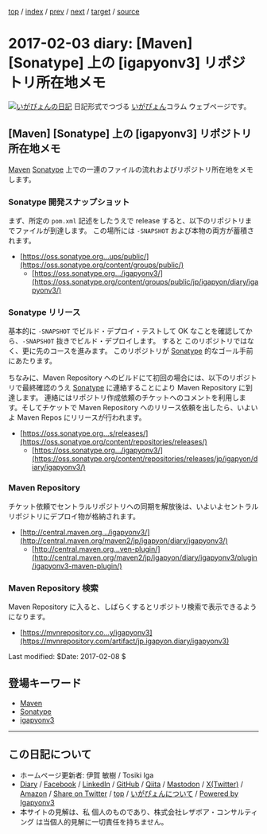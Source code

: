 [top](../index.html) 
 / [index](index.html) 
 / [prev](ig170202.html) 
 / [next](ig170204.html) 
 / [target](https://www.igapyon.jp/igapyon/diary/2017/ig170203.html) 
 / [source](https://github.com/igapyon/diary/blob/master/2017/ig170203.src.md) 

2017-02-03 diary: [Maven] [Sonatype] 上の [igapyonv3] リポジトリ所在地メモ
=====================================================================================================
[![いがぴょんの日記](https://www.igapyon.jp/igapyon/diary/images/iga202308_64.jpg "いがぴょん")](https://www.igapyon.jp/igapyon/diary/memo/memoigapyon.html) 日記形式でつづる [いがぴょん](https://www.igapyon.jp/igapyon/diary/memo/memoigapyon.html)コラム ウェブページです。

## [Maven] [Sonatype] 上の [igapyonv3] リポジトリ所在地メモ

[Maven](../keyword/maven.html) [Sonatype](../keyword/sonatype.html) 上での一連のファイルの流れおよびリポジトリ所在地をメモします。

### Sonatype 開発スナップショット

まず、所定の `pom.xml` 記述をしたうえで release すると、以下のリポジトリまでファイルが到達します。
この場所には `-SNAPSHOT` および本物の両方が蓄積されます。

* [https://oss.sonatype.org...ups/public/](https://oss.sonatype.org/content/groups/public/)
  * [https://oss.sonatype.org.../igapyonv3/](https://oss.sonatype.org/content/groups/public/jp/igapyon/diary/igapyonv3/)

### Sonatype リリース

基本的に `-SNAPSHOT` でビルド・デプロイ・テストして OK なことを確認してから、`-SNAPSHOT` 抜きでビルド・デプロイします。
すると このリポジトリではなく、更に先のコースを進みます。
このリポジトリが [Sonatype](../keyword/sonatype.html) 的なゴール手前にあたります。

ちなみに、Maven Repository へのビルドにて初回の場合には、以下のリポジトリで最終確認のうえ [Sonatype](../keyword/sonatype.html) に連絡することにより Maven Repository に到達します。
連絡にはリポジトリ作成依頼のチケットへのコメントを利用します。そしてチケットで Maven Repository へのリリース依頼を出したら、いよいよ Maven Repos にリリースが行われます。

* [https://oss.sonatype.org...s/releases/](https://oss.sonatype.org/content/repositories/releases/)
  * [https://oss.sonatype.org.../igapyonv3/](https://oss.sonatype.org/content/repositories/releases/jp/igapyon/diary/igapyonv3/)

### Maven Repository

チケット依頼でセントラルリポジトリへの同期を解放後は、いよいよセントラルリポジトリにデプロイ物が格納されます。

* [http://central.maven.org.../igapyonv3/](http://central.maven.org/maven2/jp/igapyon/diary/igapyonv3/)
  * [http://central.maven.org...ven-plugin/](http://central.maven.org/maven2/jp/igapyon/diary/igapyonv3/plugin/igapyonv3-maven-plugin/)

### Maven Repository 検索

Maven Repository に入ると、しばらくするとリポジトリ検索で表示できるようになります。

* [https://mvnrepository.co...y/igapyonv3](https://mvnrepository.com/artifact/jp.igapyon.diary/igapyonv3)

Last modified: $Date: 2017-02-08 $

## 登場キーワード

* [Maven](../keyword/maven.html)
* [Sonatype](../keyword/sonatype.html)
* [igapyonv3](../keyword/igapyonv3.html)

----------------------------------------------------------------------------------------------------

## この日記について

* ホームページ更新者: 伊賀 敏樹 / Tosiki Iga
* [Diary](https://www.igapyon.jp/igapyon/diary/) / [Facebook](https://www.facebook.com/igapyon) / [LinkedIn](https://www.linkedin.com/in/toshikiiga) / [GitHub](https://github.com/igapyon) / [Qiita](https://qiita.com/igapyon) / [Mastodon](https://social.vivaldi.net/@igapyon) / [X(Twitter)](https://twitter.com/ToshikiIga) / [Amazon](https://www.amazon.co.jp/%E4%BC%8A%E8%B3%80-%E6%95%8F%E6%A8%B9/e/B004LTQWCQ) / 
[Share on Twitter](https://twitter.com/intent/tweet?hashtags=igapyon%2Cdiary%2C%E3%81%84%E3%81%8C%E3%81%B4%E3%82%87%E3%82%93%2CMaven%2CSonatype%2Cigapyonv3&text=%5BMaven%5D+%5BSonatype%5D+%E4%B8%8A%E3%81%AE+%5Bigapyonv3%5D+%E3%83%AA%E3%83%9D%E3%82%B8%E3%83%88%E3%83%AA%E6%89%80%E5%9C%A8%E5%9C%B0%E3%83%A1%E3%83%A2&url=https%3A%2F%2Fwww.igapyon.jp%2Figapyon%2Fdiary%2F2017%2Fig170203.html) / [top](../index.html) / [いがぴょんについて](https://www.igapyon.jp/igapyon/diary/memo/memoigapyon.html) / [Powered by Igapyonv3](https://github.com/igapyon/igapyonv3)
* 本サイトの見解は、私 個人のものであり、株式会社レザボア・コンサルティング は当個人的見解に一切責任を持ちません。 

